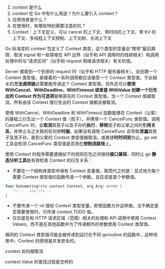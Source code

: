 

1. context 是什么
2. context 在 Go 中有什么用途？为什么要引入 context？
3. 应用场景是什么？
4. 在使用时，有哪些特别需要注意的坑？
5. Context：上下文定义、可以 cancel 的上下文、带时间的上下文、带 KV 的上下文、多线程上下文控制、上下文树、关闭上下文



Go 标准库的 context 包定义了 Context 类型，这个类型的变量会“携带”最后期限、取消 signal 和一些穿梭在 API 边界（似乎和 API 调用时的栈帧相关）和调用处理中的与“请求区间”（似乎和 request 网络请求相关）有关的值。

Server 接收到一个到来的 request 时（似乎和 HTTP 服务器相关），会创建一个 Context 类型值，紧接着的一系列调用都应该接受一个 Context 类型值。于此相关的**方法调用链**必需要能传递这个 Context 类型值，另外还可以**使用 WithCancel、WithDeadline、WithTimeout 或者是 WithValue 创建一个衍生出的 Context 作为可选项**替换原先的 Context 类型值。当一个 Context 值被取消，所有由该 Context 值衍生出的 Context 值都会被取消。

使用 WithCancel、WithDeadline 和 WithTimeout 函数能够在 Context（父辈）的基础上衍生出一个 Context 值（孩子），并携带一个 CancelFunc 类型值。调用 CancelFunc 时，会**取消**其孩子以及子孙的**执行**，**移除**孩子和父辈之间的**引用关系**，并停止与之关联的任何**计时器**。如果没有调用 CancelFunc 会导致**泄漏**其孩子及其子孙，直到父辈的 Context 类型值被取消，或者**计时时间到**为止。go vet 工具会检测 CancelFunc 类型值是否用在**控制流路径**上。

使用 Context 的程序需要遵循如下的规则在包之间保持**接口兼容**，同时让 go **静态分析工具**能有效检查 Context 的衍生关系：

* 不要在一个结构体类型中保有 Context 变量值，取而代之的是：显式地为每个需要 Context 类型值的函数传递一个参数，且应该是首个参数值。

~~~go
func DoSometing(ctx context.Context, arg Arg) error {
    // ... use ctx ...
}
~~~

* 不要传递一个 nil 值给 Context 类型变量，即使函数允许这样做。当不确定是否需要使用时，可传递 context.TODO 值。
* 仅仅是在和 HTTP 请求区域（范围）相关的处理和 API 调用中使用 Context Values，而不是在其他函数中为了传递额外的参数使用 Context 类型值。

相同的 Context 类型值可能会被传递到运行在不同 goroutine 的函数中，这种场景中，Context 的使用是并发安全的。





context 如何被取消



context.Value 的查找过程是怎样的